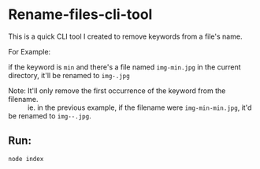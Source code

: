# Rename-files-cli-tool
This is a quick CLI tool I created to remove keywords from a file's name.

For Example:

if the keyword is `min` and there's a file named `img-min.jpg` in the current directory, it'll be renamed to `img-.jpg`

Note: It'll only remove the first occurrence of the keyword from the filename.<br>
      &nbsp;&nbsp;&nbsp;&nbsp;&nbsp;&nbsp;&nbsp;&nbsp;&nbsp;
      ie. in the previous example, if the filename were `img-min-min.jpg`, it'd be renamed to `img--.jpg`.

## Run:
```
node index
```
